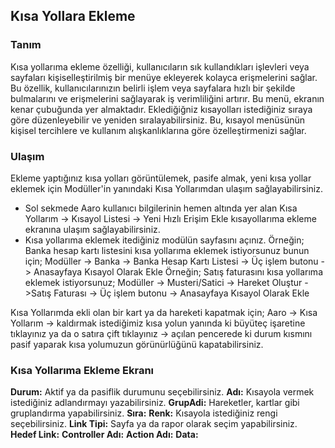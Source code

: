 
## Kısa Yollara Ekleme

### Tanım

Kısa yollarıma ekleme özelliği, kullanıcıların sık kullandıkları işlevleri veya sayfaları kişiselleştirilmiş bir menüye ekleyerek kolayca erişmelerini sağlar. 
Bu özellik, kullanıcılarınızın belirli işlem veya sayfalara hızlı bir şekilde bulmalarını ve erişmelerini sağlayarak iş verimliliğini artırır.
Bu menü, ekranın kenar çubuğunda yer almaktadır.
Eklediğiğniz kısayolları istediğiniz sıraya göre düzenleyebilir ve yeniden sıralayabilirsiniz. 
Bu, kısayol menüsünün kişisel tercihlere ve kullanım alışkanlıklarına göre özelleştirmenizi sağlar.

### Ulaşım

Ekleme yaptığınız kısa yolları görüntülemek, pasife almak, yeni kısa yollar eklemek için Modüller'in yanındaki Kısa Yollarımdan ulaşım sağlayabilirsiniz.

- Sol sekmede Aaro kullanıcı bilgilerinin hemen altında yer alan Kısa Yollarım -> Kısayol Listesi -> Yeni Hızlı Erişim Ekle kısayollarıma ekleme ekranına ulaşım sağlayabilirsiniz.
- Kısa yollarıma eklemek itediğiniz modülün sayfasını açınız. 
Örneğin; Banka hesap kartı listesini kısa yollarıma eklemek istiyorsunuz bunun için;
Modüller -> Banka -> Banka Hesap Kartı Listesi -> Üç işlem butonu -> Anasayfaya Kısayol Olarak Ekle 
Örneğin; Satış faturasını kısa yollarıma eklemek istiyorsunuz;
Modüller -> Musteri/Satici -> Hareket Oluştur ->Satış Faturası -> Üç işlem butonu -> Anasayfaya Kısayol Olarak Ekle 

Kısa Yollarımda ekli olan bir kart ya da hareketi kapatmak için;
Aaro -> Kısa Yollarım -> kaldırmak istediğimiz kısa yolun yanında ki büyüteç işaretine tıklayınız ya da o satıra çift tıklayınız -> açılan pencerede ki durum kısmını pasif yaparak kısa yolumuzun görünürlüğünü kapatabilirsiniz.

### Kısa Yollarıma Ekleme Ekranı

**Durum:** Aktif ya da pasiflik durumunu seçebilirsiniz.
**Adı:** Kısayola vermek istediğiniz adlandırmayı yazabilirsiniz.
**GrupAdi:** Hareketler, kartlar gibi gruplandırma yapabilirsiniz. 
**Sıra:** 
**Renk:** Kısayola istediğiniz rengi seçebilirsiniz.
**Link Tipi:** Sayfa ya da rapor olarak seçim yapabilirsiniz.
**Hedef Link:** 
**Controller Adı:** 
**Action Adı:** 
**Data:** 

